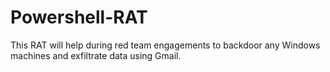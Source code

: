 # Powershell-RAT
This RAT will help during red team engagements to backdoor any Windows machines and exfiltrate data using Gmail. 

